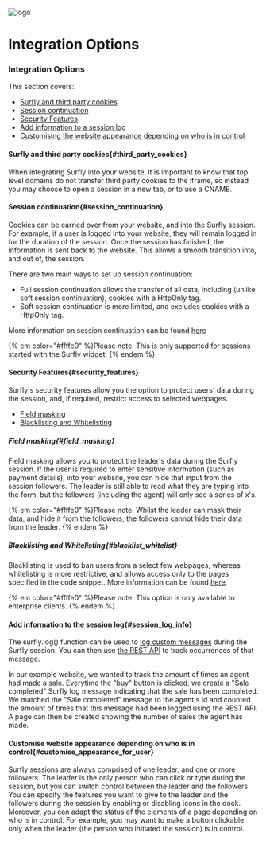 ![logo](../images/logosmall.png)
# Integration Options

<a name="integration_options"></a>
### Integration Options

This section covers:

 - [Surfly and third party cookies](<#third_party_cookies>)
 - [Session continuation](<#session_continuation>)
 - [Security Features](<#security_features>)
 - [Add information to a session log](<#session_log_info>)
 - [Customising the website appearance depending on who is in control](<#customise_appearance_for_user>)

<a name="third_party_cookies"></a>
#### Surfly and third party cookies{#third_party_cookies}

When integrating Surfly into your website, it is important to know that top level domains do not transfer third party cookies to the iframe, so instead you may choose to open a session in a new tab, or to use a CNAME.

<a name="session_continuation"></a>
#### Session continuation{#session_continuation}

Cookies can be carried over from your website, and into the Surfly session. For example, if a user is logged into your website, they will remain logged in for the duration of the session. Once the session has finished, the information is sent back to the website. This allows a smooth transition into, and out of, the session.

There are two main ways to set up session continuation:

 - Full session continuation allows the transfer of all data, including (unlike soft session continuation), cookies with a HttpOnly tag.
 - Soft session continuation is more limited, and excludes cookies with a HttpOnly tag.

More information on session continuation can be found [here](./widget_options/widget_options.md#session_continuation)

{% em color="#ffffe0" %}Please note: 
This is only supported for sessions started with the Surfly widget. {% endem %}
 

<a name="security_features"></a>
#### Security Features{#security_features}

Surfly's security features allow you the option to protect users' data during the session, and, if required, restrict access to selected webpages. 

 - [Field masking](#field_masking)
 - [Blacklisting and Whitelisting](#blacklist_whitelist)

<a name="field_masking"></a>
##### Field masking{#field_masking}

Field masking allows you to protect the leader's data during the Surfly session. If the user is required to enter sensitive information (such as payment details), into your website, you can hide that input from the session followers. The leader is still able to read what they are typing into the form, but the followers (including the agent) will only see a series of x's.

{% em color="#ffffe0" %}Please note: 
Whilst the leader can mask their data, and hide it from the followers, the followers cannot hide their data from the leader. {% endem %}


<a name="blacklist_whitelist"></a>
##### Blacklisting and Whitelisting{#blacklist_whitelist}

Blacklisting is used to ban users from a select few webpages, whereas whitelisting is more restrictive, and allows access only to the pages specified in the code snippet.
More information can be found [here](./widget_options/widget_options.md#restrictions).

{% em color="#ffffe0" %}Please note: 
This option is only available to enterprise clients.  {% endem %}


<a name="session_log_info"></a>
#### Add information to the session log{#session_log_info}

The surfly.log() function can be used to [log custom messages](./widget_options/widget_options.md#surfly_log) during the Surfly session. You can then use [the REST API](./rest_api.md) to track occurrences of that message.

In our example website, we wanted to track the amount of times an agent had made a sale. Everytime the "buy" button is clicked, we create a "Sale completed" Surfly log message indicating that the sale has been completed.  We matched the "Sale completed" message to the agent's id and counted the amount of times that this message had been logged using the REST API. A page can then be created showing the number of sales the agent has made.


<a name="customise_appearance_for_user"></a>
#### Customise website appearance depending on who is in control{#customise_appearance_for_user}

Surfly sessions are always comprised of one leader, and one or more followers. The leader is the only person who can click or type during the session, but you can switch control between the leader and the followers. You can specify the features you want to give to the leader and the followers during the session by enabling or disabling icons in the dock. Moreover, you can adapt the status of the elements of a page depending on who is in control. For example, you may want to make a button clickable only when the leader (the person who initiated the session) is in control.


 